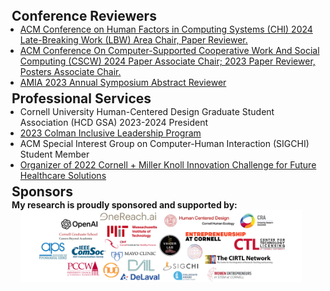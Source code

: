 <h2  id="services" style="margin:0 10px 0;">Conference Reviewers</h2>

<ul style="margin: 0px 0px 5px;">
  <li><a href="https://dl.acm.org/conference/chi"><autocolor>ACM Conference on Human Factors in Computing Systems (CHI) 2024 Late-Breaking Work (LBW) Area Chair, Paper Reviewer. </autocolor></a></li>
  <li><a href="https://dl.acm.org/conference/cscw"><autocolor>ACM Conference On Computer-Supported Cooperative Work And Social Computing (CSCW) 2024 Paper Associate Chair; 2023 Paper Reviewer, Posters Associate Chair. </autocolor></a></li>
  <li><a href="https://amia.org/education-events/amia-2023-annual-symposium"><autocolor>AMIA 2023 Annual Symposium Abstract Reviewer</autocolor></a></li>
</ul>


<h2 style="margin:0 10px 0;">Professional Services</h2>

<ul style="margin:0 0 5px;">
  <li><autocolor>Cornell University Human-Centered Design Graduate Student Association (HCD GSA) 2023-2024 President</autocolor></li>
  <li><a href="https://drive.google.com/file/d/13JPG9TOPWGBt2XnPA8GSLzz7mStgAqJy/view?usp=sharing"><autocolor>2023 Colman Inclusive Leadership Program </autocolor></a></li>
  <li><autocolor>ACM Special Interest Group on Computer-Human Interaction (SIGCHI) Student Member</autocolor></li>
  <li><a href="https://drive.google.com/file/d/1q-RHn8hr2-0vR5QsuxmIW7WqVL0ACubU/view?usp=sharing"><autocolor>Organizer of 2022 Cornell + Miller Knoll Innovation Challenge for Future Healthcare Solutions </autocolor></a></li>
</ul>

<h2  style="margin:0 10px 0;">Sponsors </h2>

<h4  style="margin:0 10px 0;">My research is proudly sponsored and supported by: </h4>

<ul style="margin:0 0 5px;">
  <img src="assets/img/Sponsor Logo.png" alt="Sponsors" style="width: 450px;">
</ul>
